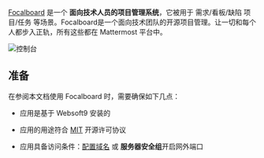 [Focalboard](https://www.focalboard.com/) 是一个 **面向技术人员的项目管理系统**，它被用于 需求/看板/缺陷 项目/任务  等场景。Focalboard是一个面向技术团队的开源项目管理。让一切和每个人都步入正轨，所有这些都在 Mattermost 平台中。


![控制台](https://libs.websoft9.com/Websoft9/DocsPicture/zh/focalboard/focalboard-gui-websoft9.png)


## 准备

在参阅本文档使用 Focalboard 时，需要确保如下几点：

- 应用是基于 Websoft9 安装的

- 应用的用途符合 [MIT](https://opensource.org/licenses/MIT) 开源许可协议

- 应用具备访问条件：[配置域名](./guide/appsetdomain) 或 **服务器安全组**开启网外端口